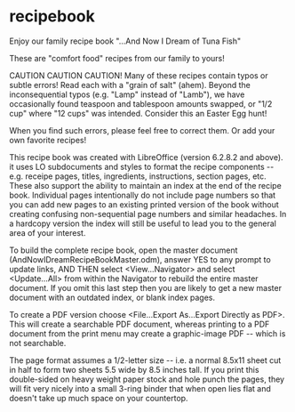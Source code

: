 # recipebook
Enjoy our family recipe book "...And Now I Dream of Tuna Fish"

These are "comfort food" recipes from our family to yours!  

CAUTION CAUTION CAUTION! Many of these recipes contain typos or subtle errors!  Read each with a "grain of salt" (ahem).  Beyond the inconsequential typos (e.g. "Lamp" instead of "Lamb"), we have occasionally found teaspoon and tablespoon amounts swapped, or "1/2 cup" where "12 cups" was intended. Consider this an Easter Egg hunt!  

When you find such errors, please feel free to correct them.  Or add your own favorite recipes!

This recipe book was created with LibreOffice (version 6.2.8.2 and above).  it uses LO subdocuments and styles to format the recipe components -- e.g. receipe pages, titles, ingredients, instructions, section pages, etc.  These also support the ability to maintain an index at the end of the recipe book.  Individual pages intentionally do not include page numbers so that you can add new pages to an existing printed version of the book without creating confusing non-sequential page numbers and similar headaches. In a hardcopy version the index will still be useful to lead you to the general area of your interest.

To build the complete recipe book, open the master document (AndNowIDreamRecipeBookMaster.odm), answer YES to any prompt to update links, AND THEN select <View...Navigator> and select <Update...All> from within the Navigator to rebuild the entire master document.  If you omit this last step then you are likely to get a new master document with an outdated index, or blank index pages.

To create a PDF version choose <File...Export As...Export Directly as PDF>.  This will create a searchable PDF document, whereas printing to a PDF document from the print menu may create a graphic-image PDF -- which is not searchable.

The page format assumes a 1/2-letter size -- i.e. a normal 8.5x11 sheet cut in half to form two sheets 5.5 wide by 8.5 inches tall.  If you print this double-sided on heavy weight paper stock and hole punch the pages, they will fit very nicely into a small 3-ring binder that when open lies flat and doesn't take up much space on your countertop.
